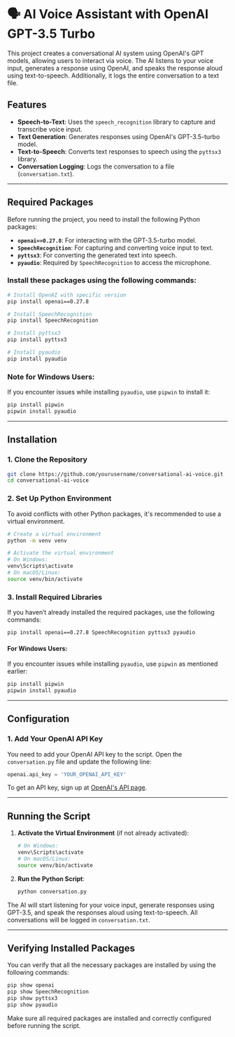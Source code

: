 # 🗣️ AI Voice Assistant with OpenAI GPT-3.5 Turbo

This project creates a conversational AI system using OpenAI's GPT models, allowing users to interact via voice. The AI listens to your voice input, generates a response using OpenAI, and speaks the response aloud using text-to-speech. Additionally, it logs the entire conversation to a text file.

## Features
- **Speech-to-Text**: Uses the `speech_recognition` library to capture and transcribe voice input.
- **Text Generation**: Generates responses using OpenAI's GPT-3.5-turbo model.
- **Text-to-Speech**: Converts text responses to speech using the `pyttsx3` library.
- **Conversation Logging**: Logs the conversation to a file (`conversation.txt`).

---

## Required Packages

Before running the project, you need to install the following Python packages:

- **`openai==0.27.8`**: For interacting with the GPT-3.5-turbo model.
- **`SpeechRecognition`**: For capturing and converting voice input to text.
- **`pyttsx3`**: For converting the generated text into speech.
- **`pyaudio`**: Required by `SpeechRecognition` to access the microphone.

### Install these packages using the following commands:

```bash
# Install OpenAI with specific version
pip install openai==0.27.8

# Install SpeechRecognition
pip install SpeechRecognition

# Install pyttsx3
pip install pyttsx3

# Install pyaudio
pip install pyaudio
```

### **Note for Windows Users**:
If you encounter issues while installing `pyaudio`, use `pipwin` to install it:

```bash
pip install pipwin
pipwin install pyaudio
```

---

## Installation

### 1. **Clone the Repository**
```bash
git clone https://github.com/yourusername/conversational-ai-voice.git
cd conversational-ai-voice
```

### 2. **Set Up Python Environment**

To avoid conflicts with other Python packages, it's recommended to use a virtual environment.

```bash
# Create a virtual environment
python -m venv venv

# Activate the virtual environment
# On Windows:
venv\Scripts\activate
# On macOS/Linux:
source venv/bin/activate
```

### 3. **Install Required Libraries**

If you haven’t already installed the required packages, use the following commands:

```bash
pip install openai==0.27.8 SpeechRecognition pyttsx3 pyaudio
```

#### For Windows Users:
If you encounter issues while installing `pyaudio`, use `pipwin` as mentioned earlier:

```bash
pip install pipwin
pipwin install pyaudio
```

---

## Configuration

### 1. **Add Your OpenAI API Key**

You need to add your OpenAI API key to the script. Open the `conversation.py` file and update the following line:

```python
openai.api_key = 'YOUR_OPENAI_API_KEY'
```

To get an API key, sign up at [OpenAI's API page](https://platform.openai.com/signup).

---

## Running the Script

1. **Activate the Virtual Environment** (if not already activated):
   ```bash
   # On Windows:
   venv\Scripts\activate
   # On macOS/Linux:
   source venv/bin/activate
   ```

2. **Run the Python Script**:
   ```bash
   python conversation.py
   ```

The AI will start listening for your voice input, generate responses using GPT-3.5, and speak the responses aloud using text-to-speech. All conversations will be logged in `conversation.txt`.

---

## Verifying Installed Packages

You can verify that all the necessary packages are installed by using the following commands:

```bash
pip show openai
pip show SpeechRecognition
pip show pyttsx3
pip show pyaudio
```

Make sure all required packages are installed and correctly configured before running the script.
